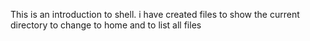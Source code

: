 This is an introduction to shell.
i have created files to show the current directory to change to home and to list all files 
